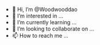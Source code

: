 - 👋 Hi, I’m @Woodwooddao
- 👀 I’m interested in ...
- 🌱 I’m currently learning ...
- 💞️ I’m looking to collaborate on ...
- 📫 How to reach me ...

<!---
Woodwooddao/Woodwooddao is a ✨ special ✨ repository because its `README.md` (this file) appears on your GitHub profile.
You can click the Preview link to take a look at your changes.
--->
